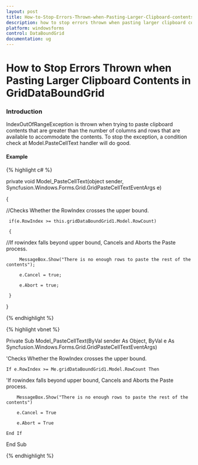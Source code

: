```yaml
---
layout: post
title: How-to-Stop-Errors-Thrown-when-Pasting-Larger-Clipboard-contents-in-Griddataboundgrid | Windows Forms | Syncfusion
description: how to stop errors thrown when pasting larger clipboard contents in griddataboundgrid
platform: windowsforms
control: DataBoundGrid
documentation: ug
---
```


# How to Stop Errors Thrown when Pasting Larger Clipboard Contents in GridDataBoundGrid

### Introduction

IndexOutOfRangeException is thrown when trying to paste clipboard contents that are greater than the number of columns and rows that are available to accommodate the contents. To stop the exception, a condition check at Model.PasteCellText handler will do good.

#### Example

{% highlight c# %}



private void Model_PasteCellText(object sender, Syncfusion.Windows.Forms.Grid.GridPasteCellTextEventArgs e)

{

//Checks Whether the RowIndex crosses the upper bound.

     if(e.RowIndex >= this.gridDataBoundGrid1.Model.RowCount)

     {

//If rowindex falls beyond upper bound, Cancels and Aborts the Paste process.

         MessageBox.Show("There is no enough rows to paste the rest of the contents");

         e.Cancel = true;

         e.Abort = true;

     }

}


{% endhighlight %}

{% highlight vbnet %}



Private Sub Model_PasteCellText(ByVal sender As Object, ByVal e As Syncfusion.Windows.Forms.Grid.GridPasteCellTextEventArgs)



'Checks Whether the RowIndex crosses the upper bound.  

    If e.RowIndex >= Me.gridDataBoundGrid1.Model.RowCount Then



'If rowindex falls beyond upper bound, Cancels and Aborts the Paste process.

        MessageBox.Show("There is no enough rows to paste the rest of the contents")

        e.Cancel = True

        e.Abort = True

    End If

End Sub


{% endhighlight %}

